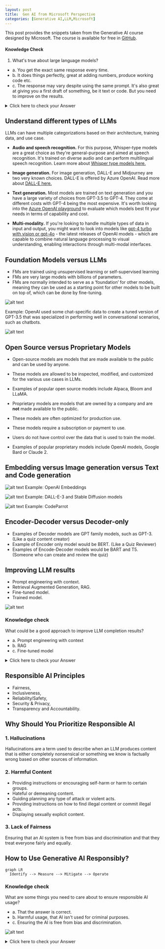 ```yaml
---
layout: post
title:  Gen AI from Microsoft Perspective
categories: [Generative AI,LLM,Microsoft]
---
```


This post provides the snippets taken from the Generative AI course designed by Microsoft.
The course is available for free in [GitHub](https://microsoft.github.io/generative-ai-for-beginners/#/).

#### Knowledge Check

1. What's true about large language models?

- a. You get the exact same response every time.
- b. It does things perfectly, great at adding numbers, produce working code etc.
- c. The response may vary despite using the same prompt. It's also great at giving you a first draft of something, be it text or code. But you need to improve on the results.

<details>
  <summary>Click here to check your Answer</summary>
  Correct Answer is Option 'c'
</details>

## Understand different types of LLMs

LLMs can have multiple categorizations based on their architecture, training data, and use case.

- **Audio and speech recognition.** For this purpose, Whisper-type models are a great choice as they're general-purpose and aimed at speech recognition. It's trained on diverse audio and can perform multilingual speech recognition. Learn more about [Whisper type models here.](https://platform.openai.com/docs/models/whisper?WT.mc_id=academic-105485-koreyst)

- **Image generation.** For image generation, DALL-E and Midjourney are two very known choices. DALL-E is offered by Azure OpenAI. Read more about [DALL-E here.](https://platform.openai.com/docs/models/dall-e?WT.mc_id=academic-105485-koreyst)
  
- **Text generation.** Most models are trained on text generation and you have a large variety of choices from GPT-3.5 to GPT-4. They come at different costs with GPT-4 being the most expensive. It's worth looking into the [Azure OpenAI playground](https://oai.azure.com/portal/playground?WT.mc_id=academic-105485-koreyst) to evaluate which models best fit your needs in terms of capability and cost.

- **Multi-modality.** If you're looking to handle multiple types of data in input and output, you might want to look into models like [gpt-4 turbo with vision or gpt-4o](https://learn.microsoft.com/azure/ai-services/openai/concepts/models#gpt-4-and-gpt-4-turbo-models?WT.mc_id=academic-105485-koreyst) - the latest releases of OpenAI models - which are capable to combine natural language processing to visual understanding, enabling interactions through multi-modal interfaces.

## Foundation Models versus LLMs
- FMs are trained using unsupervised learning or self-supervised learning
- FMs are very large models with  billions of parameters.
- FMs are normally intended to serve as a ‘foundation’ for other models, meaning they can be used as a starting point for other models to be built on top of, which can be done by fine-tuning.

![alt text](images/Microsoft-GenAI-Course/01_image.png)

Example: OpenAI used some chat-specific data to create a tuned version of GPT-3.5 that was specialized in performing well in conversational scenarios, such as chatbots.

![alt text](images/Microsoft-GenAI-Course/02_image-1.png)

## Open Source versus Proprietary Models

- Open-source models are models that are made available to the public and can be used by anyone.
- These models are allowed to be inspected, modified, and customized for the various use cases in LLMs. 
- Examples of popular open source models include Alpaca, Bloom and LLaMA.

- Proprietary models are models that are owned by a company and are **not** made available to the public. 
- These models are often optimized for production use. 
- These models require a subscription or payment to use. 
- Users do not have control over the data that is used to train the model.
- Examples of popular proprietary models include OpenAI models, Google Bard or Claude 2.

## Embedding versus Image generation versus Text and Code generation

![alt text](images/Microsoft-GenAI-Course/03_image-2.png)
Example: OpenAI Embeddings

![alt text](images/Microsoft-GenAI-Course/04_image-3.png)
Example: DALL-E-3 and Stable Diffusion models

![alt text](images/Microsoft-GenAI-Course/05_image.png)
Example: CodeParrot

## Encoder-Decoder versus Decoder-only

- Examples of Decoder models are GPT family models, such as GPT-3. (Like a quiz content creator)
- Example of Encoder only model would be BERT. (Like a Quiz Reviewer)
- Examples of Encode-Decoder models would be BART and T5. (Someone who can create and review the quiz)

## Improving LLM results

- Prompt engineering with context. 
- Retrieval Augmented Generation, RAG.
- Fine-tuned model.
- Trained model. 

![alt text](images/Microsoft-GenAI-Course/06_image.png)

### Knowledge check
What could be a good approach to improve LLM completion results?

- a. Prompt engineering with context
- b. RAG
- c. Fine-tuned model

<details>
  <summary>Click here to check your Answer</summary>
  Correct Answer is Option 'a.'
</details>

## Responsible AI Principles
- Fairness, 
- Inclusiveness, 
- Reliability/Safety,
- Security & Privacy,
- Transparency and Accountability.

## Why Should You Prioritize Responsible AI

### 1. Hallucinations
Hallucinations are a term used to describe when an LLM produces content that is either completely nonsensical or something we know is factually wrong based on other sources of information.

### 2. Harmful Content
- Providing instructions or encouraging self-harm or harm to certain groups.
- Hateful or demeaning content.
- Guiding planning any type of attack or violent acts.
- Providing instructions on how to find illegal content or commit illegal acts.
- Displaying sexually explicit content.

### 3. Lack of Fairness
Ensuring that an AI system is free from bias and discrimination and that they treat everyone fairly and equally.

## How to Use Generative AI Responsibly?
```mermaid
graph LR
  Identify --> Measure --> Mitigate --> Operate
```

### Knowledge check
What are some things you need to care about to ensure responsible AI usage?

- a. That the answer is correct.
- b. Harmful usage, that AI isn't used for criminal purposes.
- c. Ensuring the AI is free from bias and discrimination.

![alt text](syncai2brain/syncai2brain.github.io/_posts/images/Microsoft-GenAI-Course/07_image.png)
<details>
  <summary>Click here to check your Answer</summary>
  Correct Answer is Option 'b and c.'
</details>